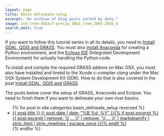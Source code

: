```yaml
---
layout: page
title: Basin delineate setup
excerpt: "An archive of blog posts sorted by date."
image: std-trmm-3b43v7-precip_3B43_trmm_2001-2016_A
search_omit: true
---
```


If you want to follow this tutorial series in all its details, you need to [Install GDAL, QGIS and GRASS](https://karttur.github.io/setup-ide/setup-ide/install-gis/#grass). You must also [install <span class='app'>Anaconda</span>](https://karttur.github.io/setup-ide/setup-ide/install-anaconda/) for creating a Python environment, and the [<span class='app'>Eclipse</span> IDE](https://karttur.github.io/setup-ide/setup-ide/install-eclipse/) (Integrated Development Environment) for actually handling the Python code.

To install and compile the required GRASS addons on Mac OSX, you must also have installed and linekd to the Xcode c-compiler _clang_ under the Mac OSX System Development Kit (SDK). How to do that is also covered in the post [Install GDAL, QGIS and GRASS](https://karttur.github.io/setup-ide/setup-ide/install-gis/#grass).

The posts below cover the setup of GRASS, Anaconda and Eclipse. You need to finish them if you want to delineate your own river basins.

<ul class="post-list">
{% for post in site.categories.basin_delineate_setup reversed %}
  <li><article><a href="{{ site.url }}{{ post.url }}">{{ post.title }} <span class="entry-date"><time datetime="{{ post.date | date_to_xmlschema }}">{{ post.date | date: "%B %d, %Y" }}</time></span>{% if post.excerpt %} <span class="excerpt">{{ post.excerpt | remove: '\[ ... \]' | remove: '\( ... \)' | markdownify | strip_html | strip_newlines | escape_once }}</span>{% endif %}</a></article></li>
{% endfor %}
</ul>
